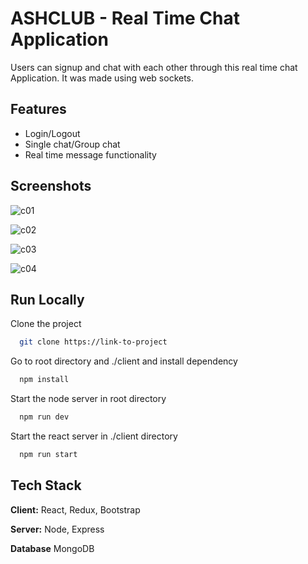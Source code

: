 
# ASHCLUB - Real Time Chat Application

Users can signup and chat with each other through this real time chat Application. It was made using web sockets.


## Features

- Login/Logout
- Single chat/Group chat
- Real time message functionality


## Screenshots
![c01](https://user-images.githubusercontent.com/97656404/224624324-30c8c4ef-de0e-4988-86b5-a54b4ad30bf6.png)

![c02](https://user-images.githubusercontent.com/97656404/224624356-24ac2423-72aa-4f11-a1ec-e79222048a79.png)

![c03](https://user-images.githubusercontent.com/97656404/224624367-f9f8cc65-e14c-4fb6-8a68-fb39fc4ad5ae.png)

![c04](https://user-images.githubusercontent.com/97656404/224624510-8d87b9f8-ff8d-4762-97bc-736e485aeb66.png)

## Run Locally

Clone the project

```bash
  git clone https://link-to-project
```

Go to root directory and ./client and install dependency

```bash
  npm install
```

Start the node server in root directory

```bash
  npm run dev
```
Start the react server in ./client directory

```bash
  npm run start
```



## Tech Stack

**Client:** React, Redux, Bootstrap

**Server:** Node, Express

**Database** MongoDB

